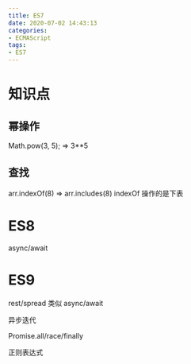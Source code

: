 ```yaml
---
title: ES7
date: 2020-07-02 14:43:13
categories:
- ECMAScript
tags:
- ES7
---
```


# 知识点
## 幂操作
Math.pow(3, 5); => 3**5

## 查找
arr.indexOf(8) => arr.includes(8)
indexOf 操作的是下表

# ES8
async/await

# ES9
rest/spread 类似 async/await

异步迭代

Promise.all/race/finally

正则表达式



